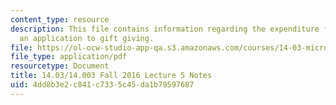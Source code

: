 ```yaml
---
content_type: resource
description: This file contains information regarding the expenditure function, with
  an application to gift giving.
file: https://ol-ocw-studio-app-qa.s3.amazonaws.com/courses/14-03-microeconomic-theory-and-public-policy-fall-2016/4dd8b3e2c841c7335c45da1b79597687_MIT14_03F16_lec5.pdf
file_type: application/pdf
resourcetype: Document
title: 14.03/14.003 Fall 2016 Lecture 5 Notes
uid: 4dd8b3e2-c841-c733-5c45-da1b79597687
---
```

